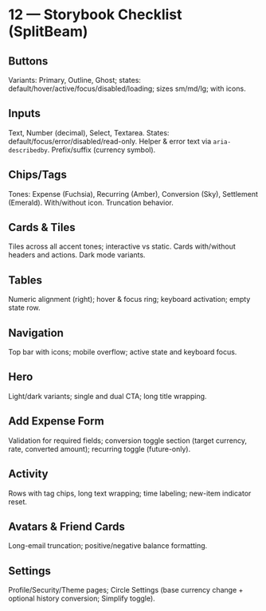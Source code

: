 # 12 — Storybook Checklist (SplitBeam)

## Buttons
Variants: Primary, Outline, Ghost; states: default/hover/active/focus/disabled/loading; sizes sm/md/lg; with icons.

## Inputs
Text, Number (decimal), Select, Textarea. States: default/focus/error/disabled/read-only. Helper & error text via `aria-describedby`. Prefix/suffix (currency symbol).

## Chips/Tags
Tones: Expense (Fuchsia), Recurring (Amber), Conversion (Sky), Settlement (Emerald). With/without icon. Truncation behavior.

## Cards & Tiles
Tiles across all accent tones; interactive vs static. Cards with/without headers and actions. Dark mode variants.

## Tables
Numeric alignment (right); hover & focus ring; keyboard activation; empty state row.

## Navigation
Top bar with icons; mobile overflow; active state and keyboard focus.

## Hero
Light/dark variants; single and dual CTA; long title wrapping.

## Add Expense Form
Validation for required fields; conversion toggle section (target currency, rate, converted amount); recurring toggle (future-only).

## Activity
Rows with tag chips, long text wrapping; time labeling; new-item indicator reset.

## Avatars & Friend Cards
Long-email truncation; positive/negative balance formatting.

## Settings
Profile/Security/Theme pages; Circle Settings (base currency change + optional history conversion; Simplify toggle).
